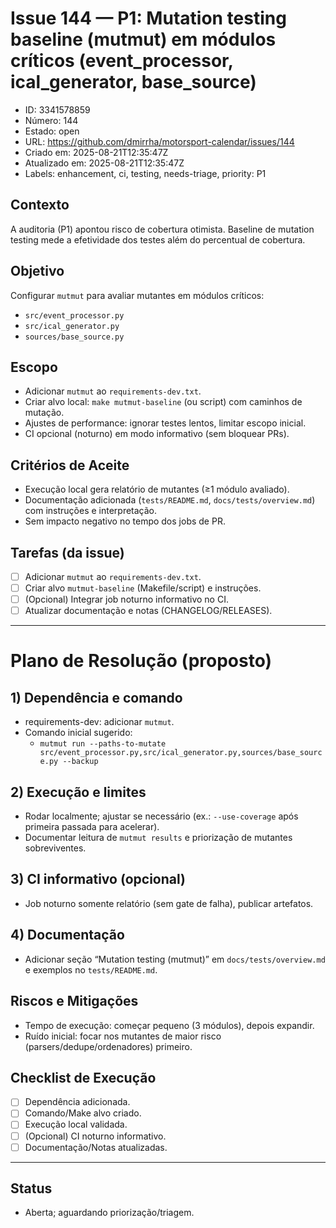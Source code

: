 # Issue 144 — P1: Mutation testing baseline (mutmut) em módulos críticos (event_processor, ical_generator, base_source)

- ID: 3341578859
- Número: 144
- Estado: open
- URL: https://github.com/dmirrha/motorsport-calendar/issues/144
- Criado em: 2025-08-21T12:35:47Z
- Atualizado em: 2025-08-21T12:35:47Z
- Labels: enhancement, ci, testing, needs-triage, priority: P1

## Contexto
A auditoria (P1) apontou risco de cobertura otimista. Baseline de mutation testing mede a efetividade dos testes além do percentual de cobertura.

## Objetivo
Configurar `mutmut` para avaliar mutantes em módulos críticos:
- `src/event_processor.py`
- `src/ical_generator.py`
- `sources/base_source.py`

## Escopo
- Adicionar `mutmut` ao `requirements-dev.txt`.
- Criar alvo local: `make mutmut-baseline` (ou script) com caminhos de mutação.
- Ajustes de performance: ignorar testes lentos, limitar escopo inicial.
- CI opcional (noturno) em modo informativo (sem bloquear PRs).

## Critérios de Aceite
- Execução local gera relatório de mutantes (≥1 módulo avaliado).
- Documentação adicionada (`tests/README.md`, `docs/tests/overview.md`) com instruções e interpretação.
- Sem impacto negativo no tempo dos jobs de PR.

## Tarefas (da issue)
- [ ] Adicionar `mutmut` ao `requirements-dev.txt`.
- [ ] Criar alvo `mutmut-baseline` (Makefile/script) e instruções.
- [ ] (Opcional) Integrar job noturno informativo no CI.
- [ ] Atualizar documentação e notas (CHANGELOG/RELEASES).

---

# Plano de Resolução (proposto)

## 1) Dependência e comando
- requirements-dev: adicionar `mutmut`.
- Comando inicial sugerido:
  - `mutmut run --paths-to-mutate src/event_processor.py,src/ical_generator.py,sources/base_source.py --backup`

## 2) Execução e limites
- Rodar localmente; ajustar se necessário (ex.: `--use-coverage` após primeira passada para acelerar).
- Documentar leitura de `mutmut results` e priorização de mutantes sobreviventes.

## 3) CI informativo (opcional)
- Job noturno somente relatório (sem gate de falha), publicar artefatos.

## 4) Documentação
- Adicionar seção “Mutation testing (mutmut)” em `docs/tests/overview.md` e exemplos no `tests/README.md`.

## Riscos e Mitigações
- Tempo de execução: começar pequeno (3 módulos), depois expandir.
- Ruído inicial: focar nos mutantes de maior risco (parsers/dedupe/ordenadores) primeiro.

## Checklist de Execução
- [ ] Dependência adicionada.
- [ ] Comando/Make alvo criado.
- [ ] Execução local validada.
- [ ] (Opcional) CI noturno informativo.
- [ ] Documentação/Notas atualizadas.

---

## Status
- Aberta; aguardando priorização/triagem.
